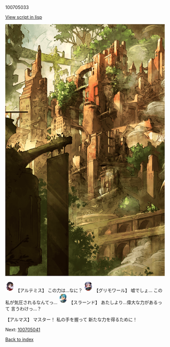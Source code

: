 100705033

[View script in lisp](../scripts/100705033.txt)

![beast_world_town2.png](../images/backgrounds/beast_world_town2.png)

<img src="../images/units/3400111.png" alt="3400111.png" height="34"/>
【アルテミス】
この力は…なに？

<img src="../images/units/3501711.png" alt="3501711.png" height="34"/>
【グリモワール】
嘘でしょ…
この私が気圧されるなんてっ…

<img src="../images/units/3201211.png" alt="3201211.png" height="34"/>
【スラーンド】
あたしより…偉大な力があるって
言うわけっ…？

【アルマス】
マスター！
私の手を握って
新たな力を得るために！

Next: [100705041](100705041.md)

[Back to index](index.md)
